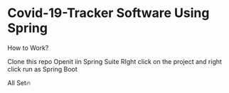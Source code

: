 # Covid-19-Tracker Software Using Spring

How to Work?

Clone this repo
Openit iin Spring Suite 
RIght click on the project and right click run as Spring Boot

All Set🔥

